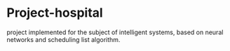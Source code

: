 # Project-hospital
project implemented for the subject of intelligent systems, based on neural networks and scheduling list algorithm.
